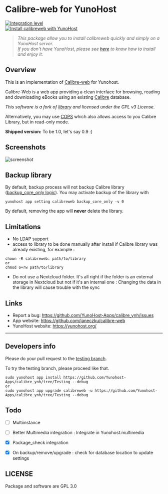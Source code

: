 
# Calibre-web for YunoHost
[![Integration level](https://dash.yunohost.org/integration/calibreweb.svg)](https://ci-apps.yunohost.org/jenkins/job/calibreweb%20%28Community%29/lastBuild/consoleFull)  
[![Install calibreweb with YunoHost](https://install-app.yunohost.org/install-with-yunohost.png)](https://install-app.yunohost.org/?app=calibreweb)

> *This package allow you to install calibreweb quickly and simply on a YunoHost server.  
If you don't have YunoHost, please see [here](https://yunohost.org/#/install) to know how to install and enjoy it.*

## Overview
This is an implementation of [Calibre-web](https://github.com/janeczku/calibre-web) for Yunohost.

Calibre-Web is a web app providing a clean interface for browsing, reading and downloading eBooks using an existing [Calibre](https://calibre-ebook.com) database.

*This software is a fork of [library](https://github.com/mutschler/calibreserver) and licensed under the GPL v3 License.*

Alternatively, you may use [COPS](https://github.com/YunoHost-Apps/cops_ynh) which also allows access to you Calibre Library, but in read-only mode. 

**Shipped version:** To be 1.0, let's say 0.9 :)

## Screenshots

![screenshot](https://raw.githubusercontent.com/janeczku/docker-calibre-web/master/screenshot.png)

## Backup library

By default, backup process will not backup Calibre library ([backup_core_only logic](https://yunohost.org/#/backup_fr)).
You may activate backup of the library with 
```
yunohost app setting calibreweb backup_core_only -v 0
```
By default, removing the app will **never** delete the library.


## Limitations

* No LDAP support
* access to library to be done manually after install if Calibre library was already existing, for example :
```
chown -R calibreweb: path/to/library
or
chmod o+rw path/to/library
``` 
* Do not use a Nextcloud folder. It's all right if the folder is an external storage in Nextcloud but not if it's an internal one : Changing the data in the library will cause trouble with the sync
## Links

 * Report a bug: https://github.com/YunoHost-Apps/calibre_ynh/issues
 * App website: https://github.com/janeczku/calibre-web
 * YunoHost website: https://yunohost.org/

---

Developers info
----------------

Please do your pull request to the [testing branch](https://github.com/Yunohost-Apps/calibre_ynh/tree/Testing).

To try the testing branch, please proceed like that.
```
sudo yunohost app install https://github.com/Yunohost-Apps/calibre_ynh/tree/Testing --debug
or
sudo yunohost app upgrade calibreweb -u https://github.com/Yunohost-Apps/calibre_ynh/tree/Testing --debug
```


## Todo
- [ ] Multiinstance
- [ ] Better Multimedia integration : Integrate in Yunohost.multimedia
- [X] Package_check integration
- [X] On backup/remove/upgrade : check for database location to update settings


## LICENSE
Package and software are GPL 3.0
